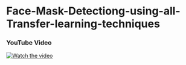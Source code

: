 # Face-Mask-Detectiong-using-all-Transfer-learning-techniques

### YouTube Video

[![Watch the video](https://img.youtube.com/vi/_3t8ZCRXLp8&t/0.jpg)](https://youtu.be/_3t8ZCRXLp8&t)

